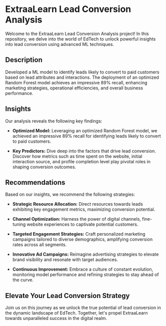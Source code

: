  # ExtraaLearn Lead Conversion Analysis

Welcome to the ExtraaLearn Lead Conversion Analysis project! In this repository, we delve into the world of EdTech to unlock powerful insights into lead conversion using advanced ML techniques.

## Description
Developed a ML model to identify leads likely to convert to paid customers based on lead attributes and interactions. The deployment of an optimized Random Forest model achieves an impressive 89% recall, enhancing marketing strategies, operational efficiencies, and overall business performance.

## Insights
Our analysis reveals the following key findings:

- **Optimized Model:** Leveraging an optimized Random Forest model, we achieved an impressive 89% recall for identifying leads likely to convert to paid customers.

- **Key Predictors:** Dive deep into the factors that drive lead conversion. Discover how metrics such as time spent on the website, initial interaction source, and profile completion level play pivotal roles in shaping conversion outcomes.

## Recommendations
Based on our insights, we recommend the following strategies:

- **Strategic Resource Allocation:** Direct resources towards leads exhibiting key engagement metrics, maximizing conversion potential.

- **Channel Optimization:** Harness the power of digital channels, fine-tuning website experiences to captivate potential customers.

- **Targeted Engagement Strategies:** Craft personalized marketing campaigns tailored to diverse demographics, amplifying conversion rates across all segments.

- **Innovative Ad Campaigns:** Reimagine advertising strategies to elevate brand visibility and resonate with target audiences.

- **Continuous Improvement:** Embrace a culture of constant evolution, monitoring model performance and refining strategies to stay ahead of the curve.

## Elevate Your Lead Conversion Strategy
Join us on this journey as we unlock the true potential of lead conversion in the dynamic landscape of EdTech. Together, let's propel ExtraaLearn towards unparalleled success in the digital realm.

